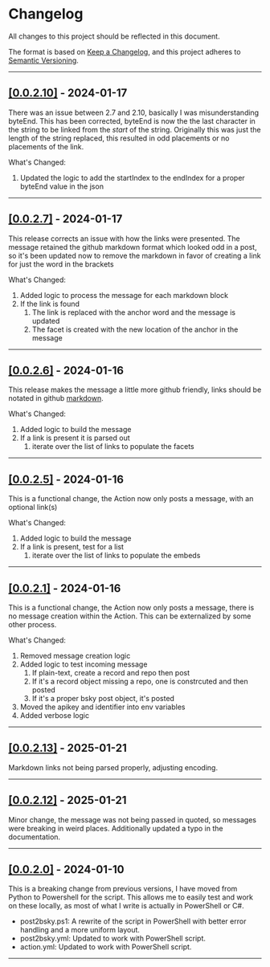 # Changelog

All changes to this project should be reflected in this document.

The format is based on [Keep a Changelog](https://keepachangelog.com/en/1.0.0/), and this project adheres to [Semantic Versioning](https://semver.org/spec/v2.0.0.html).

---

## [[0.0.2.10]](https://github.com/mod-posh/Post2Bluesky/releases/tag/v0.0.2.10) - 2024-01-17

There was an issue between 2.7 and 2.10, basically I was misunderstanding byteEnd. This has been corrected, byteEnd is now the the last character in the string to be linked from the _start_ of the string. Originally this was just the length of the string replaced, this resulted in odd placements or no placements of the link.

What's Changed:

1. Updated the logic to add the startIndex to the endIndex for a proper byteEnd value in the json

---

## [[0.0.2.7]](https://github.com/mod-posh/Post2Bluesky/releases/tag/v0.0.2.7) - 2024-01-17

This release corrects an issue with how the links were presented. The message retained the github markdown format which looked odd in a post, so it's been updated now to remove the markdown in favor of creating a link for just the word in the brackets

What's Changed:

1. Added logic to process the message for each markdown block
2. If the link is found
   1. The link is replaced with the anchor word and the message is updated
   2. The facet is created with the new location of the anchor in the message

---

## [[0.0.2.6]](https://github.com/mod-posh/Post2Bluesky/releases/tag/v0.0.2.6) - 2024-01-16

This release makes the message a little more github friendly, links should be notated in github [markdown](https://docs.github.com/en/get-started/writing-on-github/getting-started-with-writing-and-formatting-on-github/basic-writing-and-formatting-syntax#links).

What's Changed:

1. Added logic to build the message
2. If a link is present it is parsed out
   1. iterate over the list of links to populate the facets

---

## [[0.0.2.5]](https://github.com/mod-posh/Post2Bluesky/releases/tag/v0.0.2.5) - 2024-01-16

This is a functional change, the Action now only posts a message, with an optional link(s)

What's Changed:

1. Added logic to build the message
2. If a link is present, test for a list
   1. iterate over the list of links to populate the embeds

---

## [[0.0.2.1]](https://github.com/mod-posh/Post2Bluesky/releases/tag/v0.0.2.1) - 2024-01-16

This is a functional change, the Action now only posts a message, there is no message creation within the Action. This can be externalized by some other process.

What's Changed:

1. Removed message creation logic
2. Added logic to test incoming message
   1. If plain-text, create a record and repo then post
   2. If it's a record object missing a repo, one is constrcuted and then posted
   3. If it's a proper bsky post object, it's posted
3. Moved the apikey and identifier into env variables
4. Added verbose logic

---

## [[0.0.2.13]](https://github.com/mod-posh/Post2Bluesky/releases/tag/v0.0.2.13) - 2025-01-21

Markdown links not being parsed properly, adjusting encoding.

---

## [[0.0.2.12]](https://github.com/mod-posh/Post2Bluesky/releases/tag/v0.0.2.12) - 2025-01-21

Minor change, the message was not being passed in quoted, so messages were breaking in weird places. Additionally updated a typo in the documentation.

---

## [[0.0.2.0]](https://github.com/mod-posh/Post2Bluesky/releases/tag/v0.0.2.0) - 2024-01-10

This is a breaking change from previous versions, I have moved from Python to Powershell for the script. This allows me to easily test and work on these locally, as most of what I write is actually in PowerShell or C#.

- post2bsky.ps1: A rewrite of the script in PowerShell with better error handling and a more uniform layout.
- post2bsky.yml: Updated to work with PowerShell script.
- action.yml: Updated to work with PowerShell script.

---
